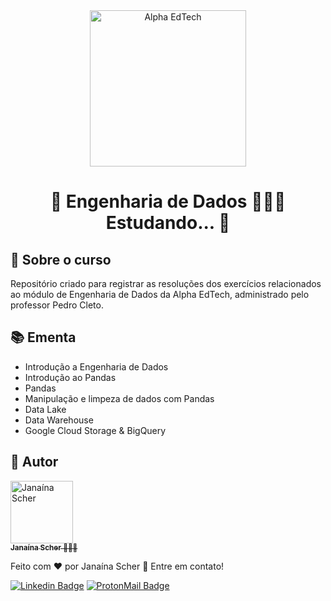 <div  align="center">
	<a  href="https://www.alphaedtech.org.br/">
		<img  src="https://user-images.githubusercontent.com/79182711/171509048-91800b54-de74-4dae-9924-3ce431a7cef2.png"  alt="Alpha EdTech"  title="Alpha EdTech"  width="250" />
	</a>
	<h1>
		🚧 Engenharia de Dados 👷‍♀️🎲 Estudando... 🚧
	</h1>
</div>

## 🧐 Sobre o curso

Repositório criado para registrar as resoluções dos exercícios relacionados ao módulo de Engenharia de Dados da Alpha EdTech, administrado pelo professor Pedro Cleto.

## 📚 Ementa

-   Introdução a Engenharia de Dados
-   Introdução ao Pandas
-   Pandas
-   Manipulação e limpeza de dados com Pandas
-   Data Lake
-   Data Warehouse
-   Google Cloud Storage & BigQuery

## 🦸 Autor

<div>
	<a  href="https://github.com/janascher">
		<img  src="https://avatars.githubusercontent.com/u/79182711?v=4"  width="100px;"  alt="Janaína Scher"/>
		<br />
		<sub>
			<b>Janaína Scher</b> 👩🏻‍💻
		</sub>
	</a>
</div>

Feito com ❤️ por Janaína Scher 👋 Entre em contato!

[![Linkedin Badge](https://img.shields.io/badge/LinkedIn-0077B5?style=for-the-badge&logo=linkedin&logoColor=white)](https://www.linkedin.com/in/janainascher/) [![ProtonMail Badge](https://img.shields.io/badge/ProtonMail-8B89CC?style=for-the-badge&logo=protonmail&logoColor=white)](mailto:janainascher@protonmail.com)
